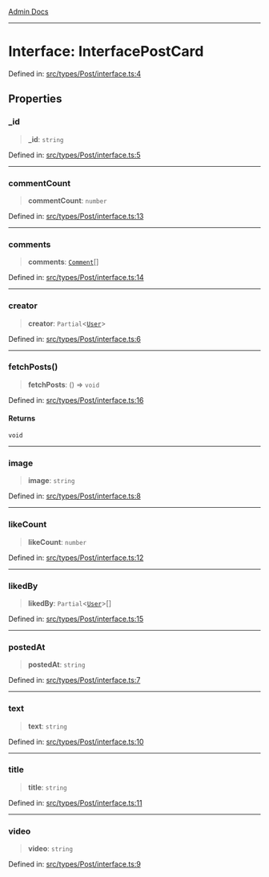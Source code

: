 [Admin Docs](/)

***

# Interface: InterfacePostCard

Defined in: [src/types/Post/interface.ts:4](https://github.com/PalisadoesFoundation/talawa-admin/blob/main/src/types/Post/interface.ts#L4)

## Properties

### \_id

> **\_id**: `string`

Defined in: [src/types/Post/interface.ts:5](https://github.com/PalisadoesFoundation/talawa-admin/blob/main/src/types/Post/interface.ts#L5)

***

### commentCount

> **commentCount**: `number`

Defined in: [src/types/Post/interface.ts:13](https://github.com/PalisadoesFoundation/talawa-admin/blob/main/src/types/Post/interface.ts#L13)

***

### comments

> **comments**: [`Comment`](../../../Comment/type/type-aliases/Comment.md)[]

Defined in: [src/types/Post/interface.ts:14](https://github.com/PalisadoesFoundation/talawa-admin/blob/main/src/types/Post/interface.ts#L14)

***

### creator

> **creator**: `Partial`\<[`User`](../../../User/type/type-aliases/User.md)\>

Defined in: [src/types/Post/interface.ts:6](https://github.com/PalisadoesFoundation/talawa-admin/blob/main/src/types/Post/interface.ts#L6)

***

### fetchPosts()

> **fetchPosts**: () => `void`

Defined in: [src/types/Post/interface.ts:16](https://github.com/PalisadoesFoundation/talawa-admin/blob/main/src/types/Post/interface.ts#L16)

#### Returns

`void`

***

### image

> **image**: `string`

Defined in: [src/types/Post/interface.ts:8](https://github.com/PalisadoesFoundation/talawa-admin/blob/main/src/types/Post/interface.ts#L8)

***

### likeCount

> **likeCount**: `number`

Defined in: [src/types/Post/interface.ts:12](https://github.com/PalisadoesFoundation/talawa-admin/blob/main/src/types/Post/interface.ts#L12)

***

### likedBy

> **likedBy**: `Partial`\<[`User`](../../../User/type/type-aliases/User.md)\>[]

Defined in: [src/types/Post/interface.ts:15](https://github.com/PalisadoesFoundation/talawa-admin/blob/main/src/types/Post/interface.ts#L15)

***

### postedAt

> **postedAt**: `string`

Defined in: [src/types/Post/interface.ts:7](https://github.com/PalisadoesFoundation/talawa-admin/blob/main/src/types/Post/interface.ts#L7)

***

### text

> **text**: `string`

Defined in: [src/types/Post/interface.ts:10](https://github.com/PalisadoesFoundation/talawa-admin/blob/main/src/types/Post/interface.ts#L10)

***

### title

> **title**: `string`

Defined in: [src/types/Post/interface.ts:11](https://github.com/PalisadoesFoundation/talawa-admin/blob/main/src/types/Post/interface.ts#L11)

***

### video

> **video**: `string`

Defined in: [src/types/Post/interface.ts:9](https://github.com/PalisadoesFoundation/talawa-admin/blob/main/src/types/Post/interface.ts#L9)
